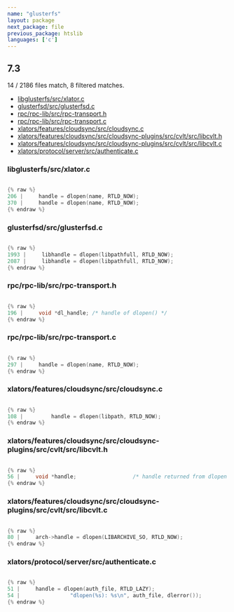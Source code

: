 ```yaml
---
name: "glusterfs"
layout: package
next_package: file
previous_package: htslib
languages: ['c']
---
```

## 7.3
14 / 2186 files match, 8 filtered matches.

 - [libglusterfs/src/xlator.c](#libglusterfssrcxlatorc)
 - [glusterfsd/src/glusterfsd.c](#glusterfsdsrcglusterfsdc)
 - [rpc/rpc-lib/src/rpc-transport.h](#rpcrpc-libsrcrpc-transporth)
 - [rpc/rpc-lib/src/rpc-transport.c](#rpcrpc-libsrcrpc-transportc)
 - [xlators/features/cloudsync/src/cloudsync.c](#xlatorsfeaturescloudsyncsrccloudsyncc)
 - [xlators/features/cloudsync/src/cloudsync-plugins/src/cvlt/src/libcvlt.h](#xlatorsfeaturescloudsyncsrccloudsync-pluginssrccvltsrclibcvlth)
 - [xlators/features/cloudsync/src/cloudsync-plugins/src/cvlt/src/libcvlt.c](#xlatorsfeaturescloudsyncsrccloudsync-pluginssrccvltsrclibcvltc)
 - [xlators/protocol/server/src/authenticate.c](#xlatorsprotocolserversrcauthenticatec)

### libglusterfs/src/xlator.c

```c

{% raw %}
206 |     handle = dlopen(name, RTLD_NOW);
370 |     handle = dlopen(name, RTLD_NOW);
{% endraw %}

```
### glusterfsd/src/glusterfsd.c

```c

{% raw %}
1993 |     libhandle = dlopen(libpathfull, RTLD_NOW);
2087 |     libhandle = dlopen(libpathfull, RTLD_NOW);
{% endraw %}

```
### rpc/rpc-lib/src/rpc-transport.h

```c

{% raw %}
196 |     void *dl_handle; /* handle of dlopen() */
{% endraw %}

```
### rpc/rpc-lib/src/rpc-transport.c

```c

{% raw %}
297 |     handle = dlopen(name, RTLD_NOW);
{% endraw %}

```
### xlators/features/cloudsync/src/cloudsync.c

```c

{% raw %}
108 |         handle = dlopen(libpath, RTLD_NOW);
{% endraw %}

```
### xlators/features/cloudsync/src/cloudsync-plugins/src/cvlt/src/libcvlt.h

```c

{% raw %}
56 |     void *handle;                  /* handle returned from dlopen   */
{% endraw %}

```
### xlators/features/cloudsync/src/cloudsync-plugins/src/cvlt/src/libcvlt.c

```c

{% raw %}
80 |     arch->handle = dlopen(LIBARCHIVE_SO, RTLD_NOW);
{% endraw %}

```
### xlators/protocol/server/src/authenticate.c

```c

{% raw %}
51 |     handle = dlopen(auth_file, RTLD_LAZY);
54 |                "dlopen(%s): %s\n", auth_file, dlerror());
{% endraw %}

```